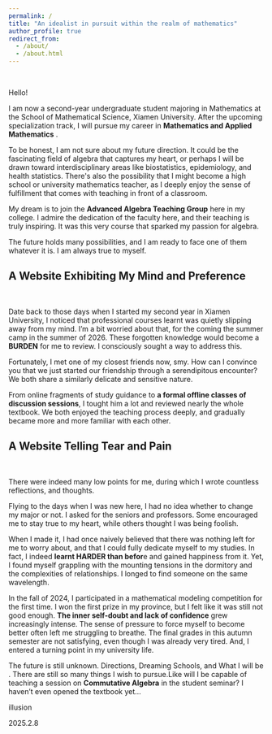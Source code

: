 ```yaml
---
permalink: /
title: "An idealist in pursuit within the realm of mathematics"
author_profile: true
redirect_from: 
  - /about/
  - /about.html
---
```

<br>

Hello!

I am now a second-year undergraduate student majoring in Mathematics at the School of Mathematical Science, Xiamen University. After the upcoming specialization track, I will pursue my career in  **Mathematics and Applied Mathematics** .

To be honest, I am not sure about my future direction. It could be the fascinating field of algebra that captures my heart, or perhaps I will be drawn toward interdisciplinary areas like biostatistics, epidemiology, and health statistics. There's also the possibility that I might become a high school or university mathematics teacher, as I deeply enjoy the sense of fulfillment that comes with teaching in front of a classroom.

My dream is to join the **Advanced Algebra Teaching Group** here in my college. I admire the dedication of the faculty here, and their teaching is truly inspiring. It was this very course that sparked my passion for algebra. 

The future holds many possibilities, and I am ready to face one of them whatever it is. I am always true to myself.


## A Website Exhibiting My Mind and Preference

<br>

Date back to those days when I started my second year in Xiamen University, I noticed that professional courses learnt was quietly slipping away from my mind. I’m a bit worried about that, for the coming the summer camp in the summer of 2026. These forgotten knowledge would become a **BURDEN** for me to review. I consciously sought a way to address this.

Fortunately, I met one of my closest friends now, smy. How can I convince you that we just started our friendship through a serendipitous encounter? We both share a similarly delicate and sensitive nature. 

From online fragments of study guidance to **a formal offline classes of discussion sessions**, I tought him a lot and reviewed nearly the whole textbook. We both enjoyed the teaching process deeply, and gradually became more and more familiar with each other.


## A Website Telling Tear and Pain

<br>

There were indeed many low points for me, during which I wrote countless reflections, and thoughts.

Flying to the days when I was new here, I had no idea whether to change my major or not. I asked for the seniors and professors. Some encouraged me to stay true to my heart, while others thought I was being foolish. 

When I made it, I had once naively believed that there was nothing left for me to worry about, and that I could fully dedicate myself to my studies. In fact, I indeed **learnt HARDER than befor**e and gained happiness from it. Yet, I found myself grappling with the mounting tensions in the dormitory and the complexities of relationships. I longed to find someone on the same wavelength.

In the fall of 2024, I participated in a mathematical modeling competition for the first time. I won the first prize in my province, but I felt like it was still not good enough. **The inner self-doubt and lack of confidence** grew increasingly intense. The sense of pressure to force myself to become better often left me struggling to breathe. The final grades in this autumn semester are not satisfying, even though I was already very tired. And, I entered a turning point in my university life.

The future is still unknown. Directions, Dreaming Schools, and What I will be . There are still so many things I wish to pursue.Like will I be capable of teaching a session on **Commutative Algebra** in the student seminar? I haven’t even opened the textbook yet... 


illusion

2025.2.8
